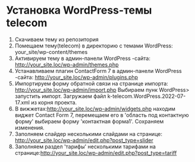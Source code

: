 # Установка WordPress-темы telecom
1. Скачиваем тему из репозитория
2. Помещаем тему(telecom) в директорию с темами WordPress: your_site/wp-content/themes
3. Активируем тему в админ-панели WordPress -сайта: http://your_site.loc/wp-admin/themes.php
4. Устанавливаем плагин ContactForm 7 в админ-панели WordPress -сайта: http://your_site.loc/wp-admin/plugins.php
5. Импортируем форму обратной связи на странице импорта: http://your_site.loc/wp-admin/import.php Выбираем пунк  WordPress> запустить импорт. Загружаем файл k-telecom.WordPress.2022-07-17.xml из корня проекта.
6. В вижжетах:http://your_site.loc/wp-admin/widgets.php находим виджет Contact Form 7, перемещаем его в 'область под контактную форму' выбираем форму 'контактная форма1'. Сохраняем изменения.
7. Заполняем слайдер несколькими слайдами на странице: http://your_site.loc/wp-admin/edit.php?post_type=slider
8. Заполняем раздел 'тарифы' несколькими тарифами на странице:http://your_site.loc/wp-admin/edit.php?post_type=tariff